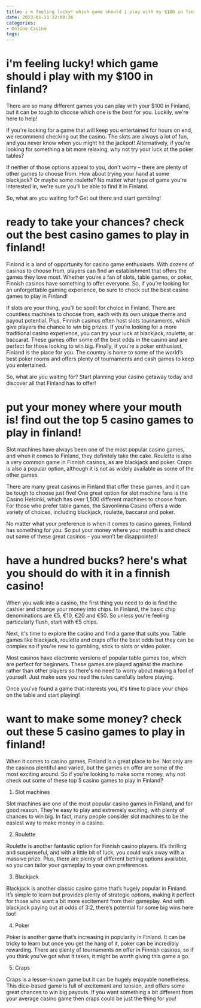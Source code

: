 ```yaml
---
title: i'm feeling lucky! which game should i play with my $100 in finland
date: 2023-01-11 22:09:26
categories:
- Online Casino
tags:
---
```



#  i'm feeling lucky! which game should i play with my $100 in finland?

There are so many different games you can play with your $100 in Finland, but it can be tough to choose which one is the best for you. Luckily, we're here to help!

If you're looking for a game that will keep you entertained for hours on end, we recommend checking out the casino. The slots are always a lot of fun, and you never know when you might hit the jackpot! Alternatively, if you're looking for something a bit more relaxing, why not try your luck at the poker tables?

If neither of those options appeal to you, don't worry – there are plenty of other games to choose from. How about trying your hand at some blackjack? Or maybe some roulette? No matter what type of game you're interested in, we're sure you'll be able to find it in Finland.

So, what are you waiting for? Get out there and start gambling!

#  ready to take your chances? check out the best casino games to play in finland!

Finland is a land of opportunity for casino game enthusiasts. With dozens of casinos to choose from, players can find an establishment that offers the games they love most. Whether you’re a fan of slots, table games, or poker, Finnish casinos have something to offer everyone. So, if you’re looking for an unforgettable gaming experience, be sure to check out the best casino games to play in Finland!

If slots are your thing, you’ll be spoilt for choice in Finland. There are countless machines to choose from, each with its own unique theme and payout potential. Plus, Finnish casinos often host slots tournaments, which give players the chance to win big prizes. If you’re looking for a more traditional casino experience, you can try your luck at blackjack, roulette, or baccarat. These games offer some of the best odds in the casino and are perfect for those looking to win big. Finally, if you’re a poker enthusiast, Finland is the place for you. The country is home to some of the world’s best poker rooms and offers plenty of tournaments and cash games to keep you entertained.

So, what are you waiting for? Start planning your casino getaway today and discover all that Finland has to offer!

#  put your money where your mouth is! find out the top 5 casino games to play in finland!

Slot machines have always been one of the most popular casino games, and when it comes to Finland, they definitely take the cake. Roulette is also a very common game in Finnish casinos, as are blackjack and poker. Craps is also a popular option, although it is not as widely available as some of the other games.

There are many great casinos in Finland that offer these games, and it can be tough to choose just five! One great option for slot machine fans is the Casino Helsinki, which has over 1,500 different machines to choose from. For those who prefer table games, the Savonlinna Casino offers a wide variety of choices, including blackjack, roulette, baccarat and poker.

No matter what your preference is when it comes to casino games, Finland has something for you. So put your money where your mouth is and check out some of these great casinos – you won’t be disappointed!

#  have a hundred bucks? here's what you should do with it in a finnish casino!

When you walk into a casino, the first thing you need to do is find the cashier and change your money into chips. In Finland, the basic chip denominations are €5, €10, €20 and €50. So unless you're feeling particularly flush, start with €5 chips.

Next, it's time to explore the casino and find a game that suits you. Table games like blackjack, roulette and craps offer the best odds but they can be complex so if you're new to gambling, stick to slots or video poker.

Most casinos have electronic versions of popular table games too, which are perfect for beginners. These games are played against the machine rather than other players so there's no need to worry about making a fool of yourself. Just make sure you read the rules carefully before playing.

Once you've found a game that interests you, it's time to place your chips on the table and start playing!

#  want to make some money? check out these 5 casino games to play in finland!

When it comes to casino games, Finland is a great place to be. Not only are the casinos plentiful and varied, but the games on offer are some of the most exciting around. So if you’re looking to make some money, why not check out some of these top 5 casino games to play in Finland?

1) Slot machines

Slot machines are one of the most popular casino games in Finland, and for good reason. They’re easy to play and extremely exciting, with plenty of chances to win big. In fact, many people consider slot machines to be the easiest way to make money in a casino.

2) Roulette

Roulette is another fantastic option for Finnish casino players. It’s thrilling and suspenseful, and with a little bit of luck, you could walk away with a massive prize. Plus, there are plenty of different betting options available, so you can tailor your gameplay to your own preferences.

3) Blackjack

Blackjack is another classic casino game that’s hugely popular in Finland. It’s simple to learn but provides plenty of strategic options, making it perfect for those who want a bit more excitement from their gameplay. And with blackjack paying out at odds of 3:2, there’s potential for some big wins here too!

4) Poker

Poker is another game that’s increasing in popularity in Finland. It can be tricky to learn but once you get the hang of it, poker can be incredibly rewarding. There are plenty of tournaments on offer in Finnish casinos, so if you think you’ve got what it takes, it might be worth giving this game a go.

5) Craps

Craps is a lesser-known game but it can be hugely enjoyable nonetheless. This dice-based game is full of excitement and tension, and offers some great chances to win big payouts. If you want something a bit different from your average casino game then craps could be just the thing for you!
